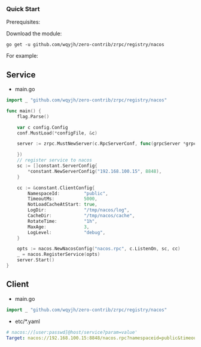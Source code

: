 ### Quick Start

Prerequisites:

Download the module:

```console
go get -u github.com/wqyjh/zero-contrib/zrpc/registry/nacos
```

For example:

## Service

- main.go

```go
import _ "github.com/wqyjh/zero-contrib/zrpc/registry/nacos"

func main() {
	flag.Parse()

	var c config.Config
	conf.MustLoad(*configFile, &c)

	server := zrpc.MustNewServer(c.RpcServerConf, func(grpcServer *grpc.Server) {

	})
	// register service to nacos
	sc := []constant.ServerConfig{
		*constant.NewServerConfig("192.168.100.15", 8848),
	}

	cc := &constant.ClientConfig{
		NamespaceId:         "public",
		TimeoutMs:           5000,
		NotLoadCacheAtStart: true,
		LogDir:              "/tmp/nacos/log",
		CacheDir:            "/tmp/nacos/cache",
		RotateTime:          "1h",
		MaxAge:              3,
		LogLevel:            "debug",
	}

	opts := nacos.NewNacosConfig("nacos.rpc", c.ListenOn, sc, cc)
	_ = nacos.RegisterService(opts)
	server.Start()
}
```

## Client

- main.go

```go
import _ "github.com/wqyjh/zero-contrib/zrpc/registry/nacos"
```

- etc/\*.yaml

```yaml
# nacos://[user:passwd]@host/service?param=value'
Target: nacos://192.168.100.15:8848/nacos.rpc?namespaceid=public&timeout=5000s
```
